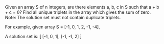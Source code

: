 Given an array S of n integers, are there elements a, b, c in S such that a + b + c = 0?
Find all unique triplets in the array which gives the sum of zero.
Note: The solution set must not contain duplicate triplets.

For example, given array S = [-1, 0, 1, 2, -1, -4],

A solution set is:
[
  [-1, 0, 1],
  [-1, -1, 2]
]